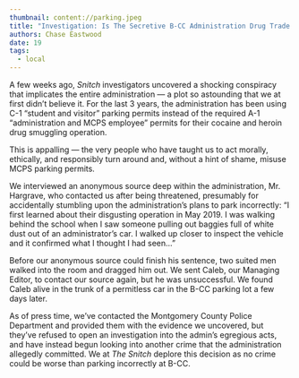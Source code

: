 ```yaml
---
thumbnail: content://parking.jpeg
title: "Investigation: Is The Secretive B-CC Administration Drug Trade Using Correct Parking Permits?"
authors: Chase Eastwood
date: 19
tags:
  - local
---
```


A few weeks ago, *Snitch* investigators uncovered a shocking conspiracy that implicates the entire administration — a plot so astounding that we at first didn’t believe it. For the last 3 years, the administration has been using C-1 “student and visitor” parking permits instead of the required A-1 “administration and MCPS employee” permits for their cocaine and heroin drug smuggling operation.

This is appalling — the very people who have taught us to act morally, ethically, and responsibly turn around and, without a hint of shame, misuse MCPS parking permits.

We interviewed an anonymous source deep within the administration, Mr. Hargrave, who contacted us after being threatened, presumably for accidentally stumbling upon the administration’s plans to park incorrectly: “I first learned about their disgusting operation in May 2019. I was walking behind the school when I saw someone pulling out baggies full of white dust out of an administrator’s car. I walked up closer to inspect the vehicle and it confirmed what I thought I had seen...”

Before our anonymous source could finish his sentence, two suited men walked into the room and dragged him out. We sent Caleb, our Managing Editor, to contact our source again, but he was unsuccessful. We found Caleb alive in the trunk of a permitless car in the B-CC parking lot a few days later.

As of press time, we’ve contacted the Montgomery County Police Department and provided them with the evidence we uncovered, but they’ve refused to open an investigation into the admin’s egregious acts, and have instead begun looking into another crime that the administration allegedly committed. We at *The Snitch* deplore this decision as no crime could be worse than parking incorrectly at B-CC.
